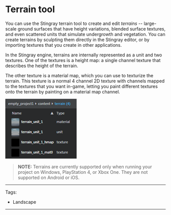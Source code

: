 # Terrain tool

You can use the Stingray terrain tool to create and edit *terrains* -- large-scale ground surfaces that have height variations, blended surface textures, and even scattered units that simulate undergrowth and vegetation. You can create terrains by sculpting them directly in the Stingray editor, or by importing textures that you create in other applications.

In the Stingray engine, terrains are internally represented as a unit and two textures. One of the textures is a height map: a single channel texture that describes the height of the terrain.

The other texture is a material map, which you can use to texturize the terrain. This texture is a normal 4 channel 2D texture with channels mapped to the textures that you want in-game, letting you paint different textures onto the terrain by painting on a material map channel.

![](../images/terrain_assetbrwser.png)

> **NOTE:** Terrains are currently supported only when running your project on Windows, PlayStation 4, or Xbox One. They are not supported on Android or iOS.

---
Tags:
- Landscape
---
